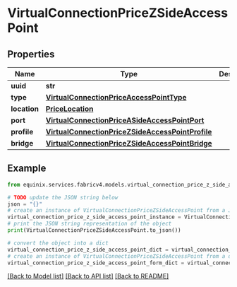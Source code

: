 # VirtualConnectionPriceZSideAccessPoint


## Properties

Name | Type | Description | Notes
------------ | ------------- | ------------- | -------------
**uuid** | **str** |  | [optional] 
**type** | [**VirtualConnectionPriceAccessPointType**](VirtualConnectionPriceAccessPointType.md) |  | [optional] 
**location** | [**PriceLocation**](PriceLocation.md) |  | [optional] 
**port** | [**VirtualConnectionPriceASideAccessPointPort**](VirtualConnectionPriceASideAccessPointPort.md) |  | [optional] 
**profile** | [**VirtualConnectionPriceZSideAccessPointProfile**](VirtualConnectionPriceZSideAccessPointProfile.md) |  | [optional] 
**bridge** | [**VirtualConnectionPriceZSideAccessPointBridge**](VirtualConnectionPriceZSideAccessPointBridge.md) |  | [optional] 

## Example

```python
from equinix.services.fabricv4.models.virtual_connection_price_z_side_access_point import VirtualConnectionPriceZSideAccessPoint

# TODO update the JSON string below
json = "{}"
# create an instance of VirtualConnectionPriceZSideAccessPoint from a JSON string
virtual_connection_price_z_side_access_point_instance = VirtualConnectionPriceZSideAccessPoint.from_json(json)
# print the JSON string representation of the object
print(VirtualConnectionPriceZSideAccessPoint.to_json())

# convert the object into a dict
virtual_connection_price_z_side_access_point_dict = virtual_connection_price_z_side_access_point_instance.to_dict()
# create an instance of VirtualConnectionPriceZSideAccessPoint from a dict
virtual_connection_price_z_side_access_point_form_dict = virtual_connection_price_z_side_access_point.from_dict(virtual_connection_price_z_side_access_point_dict)
```
[[Back to Model list]](../README.md#documentation-for-models) [[Back to API list]](../README.md#documentation-for-api-endpoints) [[Back to README]](../README.md)


